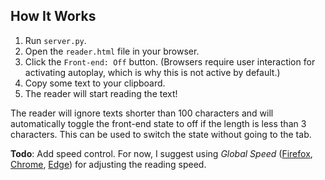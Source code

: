 ## How It Works

1. Run `server.py`.
2. Open the `reader.html` file in your browser.
3. Click the `Front-end: Off` button. (Browsers require user interaction for activating autoplay, which is why this is not active by default.)
4. Copy some text to your clipboard.
5. The reader will start reading the text!

The reader will ignore texts shorter than 100 characters and will automatically toggle the front-end state to off if the length is less than 3 characters. This can be used to switch the state without going to the tab.

**Todo**: Add speed control. For now, I suggest using *Global Speed* ([Firefox](https://addons.mozilla.org/en-US/firefox/addon/global-speed/), [Chrome](https://chromewebstore.google.com/detail/global-speed/jpbjcnkcffbooppibceonlgknpkniiff), [Edge](https://microsoftedge.microsoft.com/addons/detail/global-speed/mjhlabbcmjflkpjknnicihkfnmbdfced)) for adjusting the reading speed.
